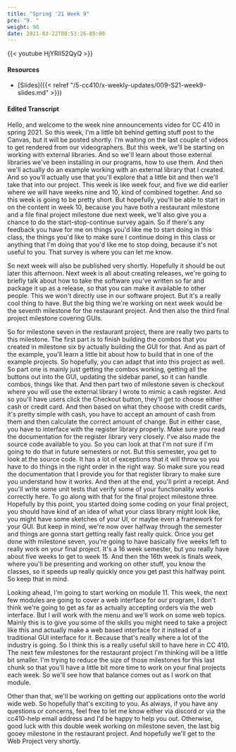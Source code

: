 ```yaml
---
title: "Spring '21 Week 9"
pre: "9. "
weight: 90
date: 2021-03-22T00:53:26-05:00
---
```


{{< youtube HjYRII52QyQ >}}

#### Resources

* [Slides]({{< relref "/5-cc410/x-weekly-updates/009-S21-week9-slides.md" >}})

#### Edited Transcript

Hello, and welcome to the week nine announcements video for CC 410 in spring 2021. So this week, I'm a little bit behind getting stuff post to the Canvas, but it will be posted shortly. I'm waiting on the last couple of videos to get rendered from our videographers. But this week, we'll be starting on working with external libraries. And so we'll learn about those external libraries we've been installing in our programs, how to use them. And then we'll actually do an example working with an external library that I created. And so you'll actually use that you'll explore that a little bit and then we'll take that into our project. This week is like week four, and five we did earlier where we will have weeks nine and 10, kind of combined together. And so this week is going to be pretty short. But hopefully, you'll be able to start in on the content in week 10, because you have both a restaurant milestone and a file final project milestone due next week, we'll also give you a chance to do the start-stop-continue survey again. So if there's any feedback you have for me on things you'd like me to start doing in this class, the things you'd like to make sure I continue doing in this class or anything that I'm doing that you'd like me to stop doing, because it's not useful to you. That survey is where you can let me know. 

So next week will also be published very shortly. Hopefully it should be out later this afternoon. Next week is all about creating releases, we're going to briefly talk about how to take the software you've written so far and package it up as a release, so that you can make it available to other people. This we won't directly use in our software project. But it's a really cool thing to have. But the big thing we're working on next week would be the seventh milestone for the restaurant project. And then also the third final project milestone covering GUIs. 

So for milestone seven in the restaurant project, there are really two parts to this milestone. The first part is to finish building the combos that you created in milestone six by actually building the GUI for that. And as part of the example, you'll learn a little bit about how to build that in one of the example projects. So hopefully, you can adapt that into this project as well. So part one is mainly just getting the combos working, getting all the buttons out into the GUI, updating the sidebar panel, so it can handle combos, things like that. And then part two of milestone seven is checkout where you will use the external library I wrote to mimic a cash register. And so you'll have users click the Checkout button, they'll get to choose either cash or credit card. And then based on what they choose with credit cards, it's pretty simple with cash, you have to accept an amount of cash from them and then calculate the correct amount of change. But in either case, you have to interface with the register library properly. Make sure you read the documentation for the register library very closely. I've also made the source code available to you. So you can look at that I'm not sure if I'm going to do that in future semesters or not. But this semester, you get to look at the source code. It has a lot of exceptions that it will throw so you have to do things in the right order in the right way. So make sure you read the documentation that I provide you for that register library to make sure you understand how it works. And then at the end, you'll print a receipt. And you'll write some unit tests that verify some of your functionality works correctly here. To go along with that for the final project milestone three. Hopefully by this point, you started doing some coding on your final project, you should have kind of an idea of what your class library might look like, you might have some sketches of your UI, or maybe even a framework for your GUI. But keep in mind, we're now over halfway through the semester and things are gonna start getting really fast really quick. Once you get done with milestone seven, you're going to have basically five weeks left to really work on your final project. It's a 16 week semester, but you really have about five weeks to get to week 15. And then the 16th week is finals week, where you'll be presenting and working on other stuff, you know the classes, so it speeds up really quickly once you get past this halfway point. So keep that in mind. 

Looking ahead, I'm going to start working on module 11. This week, the next few modules are going to cover a web interface for our program, I don't think we're going to get as far as actually accepting orders via the web interface. But I will work with the menu and we'll work on some web topics. Mainly this is to give you some of the skills you might need to take a project like this and actually make a web based interface for it instead of a traditional GUI interface for it. Because that's really where a lot of the industry is going. So I think this is a really useful skill to have here in CC 410. The next few milestones for the restaurant project I'm thinking will be a little bit smaller. I'm trying to reduce the size of those milestones for this last chunk so that you'll have a little bit more time to work on your final projects each week. So we'll see how that balance comes out as I work on that module. 

Other than that, we'll be working on getting our applications onto the world wide web. So hopefully that's exciting to you. As always, if you have any questions or concerns, feel free to let me know either via discord or via the cc410-help email address and I'd be happy to help you out. Otherwise, good luck with this double week working on milestone seven, the last big gooey milestone in the restaurant project. And hopefully we'll get to the Web Project very shortly. 
